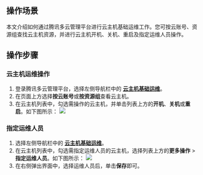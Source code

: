 ## 操作场景
本文介绍如何通过腾讯多云管理平台进行云主机基础运维工作。您可按云账号、资源组查找云主机资源，并进行云主机开机、关机、重启及指定运维人员操作。


## 操作步骤


### 云主机运维操作
1. 登录腾讯多云管理平台，选择左侧导航栏中的 **[云主机基础运维](https://cmp.tencent.cn/resource)**。
2. 在页面上方选择**按云账号**或**按资源组**查看云主机。
3. 在云主机列表中，勾选需操作的云主机，并单击列表上方的**开机**、**关机**或**重启**。如下图所示：
![](https://qcloudimg.tencent-cloud.cn/raw/5925ebd2ad3fe6b4570fdfb3e6c3284f.png)


### 指定运维人员
1. 选择左侧导航栏中的 **[云主机基础运维](https://cmp.tencent.cn/resource)**。
2. 在云主机列表中，勾选需指定运维人员的云主机，选择列表上方的**更多操作** > **指定运维人员**。如下图所示：
![](https://qcloudimg.tencent-cloud.cn/raw/01b1a98a1ccff760d109d2b85b603be9.png)
3. 在右侧弹出界面中，选择运维人员后，单击**保存**即可。

